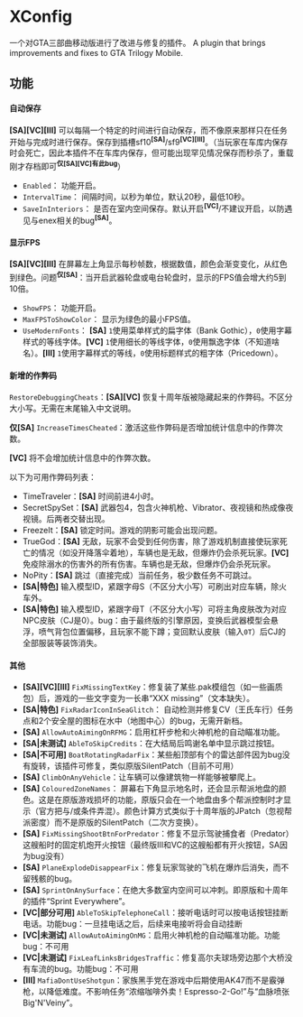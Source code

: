 # XConfig
一个对GTA三部曲移动版进行了改进与修复的插件。
A plugin that brings improvements and fixes to GTA Trilogy Mobile.

## 功能

#### 自动保存
**[SA][VC][III]** 可以每隔一个特定的时间进行自动保存，而不像原来那样只在任务开始与完成时进行保存。保存到插槽sf10<sup>**[SA]**</sup>/sf9<sup>**[VC][III]**</sup>。（当玩家在车库内保存时会死亡，因此本插件不在车库内保存，但可能出现罕见情况保存而秒杀了，重载刚才存档即可<sup>**仅[SA][VC]有此bug**</sup>）

- `Enabled`： 功能开启。
- `IntervalTime`： 间隔时间，以秒为单位，默认20秒，最低10秒。
- `SaveInInteriors`： 是否在室内空间保存。默认开启<sup>**[VC]**</sup>/不建议开启，以防遇见与enex相关的bug<sup>**[SA]**</sup>。

#### 显示FPS
**[SA][VC][III]** 在屏幕左上角显示每秒帧数，根据数值，颜色会渐变变化，从红色到绿色。问题<sup>**仅[SA]**</sup>：当开启武器轮盘或电台轮盘时，显示的FPS值会增大约5到10倍。

- `ShowFPS`： 功能开启。
- `MaxFPSToShowColor`： 显示为绿色的最小FPS值。
- `UseModernFonts`： **[SA]** `1`使用菜单样式的扁字体（Bank Gothic），`0`使用字幕样式的等线字体。**[VC]** `1`使用细长的等线字体，`0`使用飘逸字体（不知道啥名）。**[III]** `1`使用字幕样式的等线，`0`使用标题样式的粗字体（Pricedown）。

#### 新增的作弊码
`RestoreDebuggingCheats`：**[SA][VC]** 恢复十周年版被隐藏起来的作弊码。不区分大小写。无需在末尾输入中文说明。

**仅[SA]** `IncreaseTimesCheated`：激活这些作弊码是否增加统计信息中的作弊次数。

**[VC]** 将不会增加统计信息中的作弊次数。

以下为可用作弊码列表：

- TimeTraveler：**[SA]** 时间前进4小时。
- SecretSpySet：**[SA]** 武器包4，包含火神机枪、Vibrator、夜视镜和热成像夜视镜。后两者交替出现。
- FreezeIt：**[SA]** 锁定时间。游戏的阴影可能会出现问题。
- TrueGod：**[SA]** 无敌，玩家不会受到任何伤害，除了游戏机制直接使玩家死亡的情况（如没开降落伞着地），车辆也是无敌，但爆炸仍会杀死玩家。**[VC]** 免疫除溺水的伤害外的所有伤害。车辆也是无敌，但爆炸仍会杀死玩家。
- NoPity：**[SA]** 跳过（直接完成）当前任务，极少数任务不可跳过。
- **[SA|特色]** 输入模型ID，紧跟字母S（不区分大小写）可刷出对应车辆，除火车外。
- **[SA|特色]** 输入模型ID，紧跟字母T（不区分大小写）可将主角皮肤改为对应NPC皮肤（CJ是0）。bug：由于最终版的引擎原因，变换后武器模型会悬浮，喷气背包位置偏移，且玩家不能下蹲；变回默认皮肤（输入`0T`）后CJ的全部服装等装饰消失。

#### 其他
- **[SA][VC][III]** `FixMissingTextKey`：修复装了某些.pak模组包（如一些画质包）后，游戏的一些文字变为一长串“XXX missing”（文本缺失）。
- **[SA|特色]** `FixRadarIconInSeaGlitch`： 自动检测并修复CV（王氏车行）任务点和2个安全屋的图标在水中（地图中心）的bug，无需开新档。
- **[SA]** `AllowAutoAimingOnRFMG`：启用杠杆步枪和火神机枪的自动瞄准功能。
- **[SA|未测试]** `AbleToSkipCredits`：在大结局后鸣谢名单中显示跳过按钮。
- **[SA|不可用]** `BoatRotatingRadarFix`：某些船顶部有个的雷达部件因为bug没有旋转，该插件可修复，类似原版SilentPatch（目前不可用）
- **[SA]** `ClimbOnAnyVehicle`：让车辆可以像建筑物一样能够被攀爬上。
- **[SA]** `ColouredZoneNames`： 屏幕右下角显示地名时，还会显示帮派地盘的颜色。这是在原版游戏损坏的功能，原版只会在一个地盘由多个帮派控制时才显示（官方把与/或条件弄混）。颜色计算方式类似于十周年版的JPatch（忽视帮派密度）而不是原版的SilentPatch（二次方变换）。
- **[SA]** `FixMissingShootBtnForPredator`：修复不显示驾驶捕食者（Predator）这艘船时的固定机炮开火按钮（最终版III和VC的这艘船都有开火按钮，SA因为bug没有）
- **[SA]** `PlaneExplodeDisappearFix`：修复玩家驾驶的飞机在爆炸后消失，而不留残骸的bug。
- **[SA]** `SprintOnAnySurface`：在绝大多数室内空间可以冲刺。即原版和十周年的插件“Sprint Everywhere”。
- **[VC|部分可用]** `AbleToSkipTelephoneCall`：接听电话时可以按电话按钮挂断电话。功能bug：一旦挂电话之后，后续来电接听将会自动挂断
- **[VC|未测试]** `AllowAutoAimingOnMG`：启用火神机枪的自动瞄准功能。功能bug：不可用
- **[VC|未测试]** `FixLeafLinksBridgesTraffic`：修复高尔夫球场旁边那个大桥没有车流的bug。功能bug：不可用
- **[III]** `MafiaDontUseShotgun`：家族黑手党在游戏中后期使用AK47而不是霰弹枪，以降低难度。不影响任务“浓缩咖啡外卖！Espresso-2-Go!”与“血脉喷张Big'N'Veiny”。


